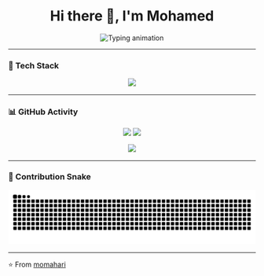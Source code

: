 <!-- Profile README -->

<h1 align="center">
  Hi there 👋, I'm Mohamed
</h1>

<p align="center">
  <img src="https://readme-typing-svg.herokuapp.com?size=24&color=2F81F7&center=true&vCenter=true&width=500&lines=Electrical+Engineer+⚡;Software+Developer+💻;Open+Source+Enthusiast+🌍" alt="Typing animation" />
</p>

---

### 🚀 Tech Stack  

<p align="center">
  <img src="https://skillicons.dev/icons?i=python,cpp,cs,js,html,css,java,sql,django,flask,dotnet,nodejs,bootstrap,react,git,github,vscode,docker,linux" />
</p>

---

### 📊 GitHub Activity  

<p align="center">
  <img src="https://github-readme-stats.vercel.app/api?username=momahari&show_icons=true&theme=tokyonight" height="170px"/>
  <img src="https://github-readme-streak-stats.herokuapp.com/?user=momahari&theme=tokyonight" height="170px"/>
</p>

<p align="center">
  <img src="https://github-readme-activity-graph.vercel.app/graph?username=momahari&theme=tokyo-night" />
</p>

---

### 🐍 Contribution Snake  

<p align="center">
  <img src="https://raw.githubusercontent.com/momahari/momahari/output/snake.svg" alt="Snake animation" />
</p>



---

⭐ From [momahari](https://github.com/momahari)
